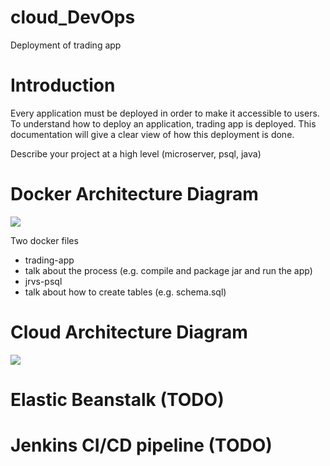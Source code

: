 # cloud_DevOps
Deployment of trading app

# Introduction  
Every application must be deployed in order to make it accessible to users. To understand how to deploy an application, trading app is deployed. This documentation will give a clear view of how this deployment is done.  

Describe your project at a high level (microserver, psql, java)  
  
# Docker Architecture Diagram  
![
](https://lh3.googleusercontent.com/gJWqYowMq87fnNcQZTVWiYcWYLGBdn-6a0e0p-_Y9UAFbhGyalgrGW8Z9hvE_OrnHMXHPcRNIYk "Docker Architecture")

 Two docker files  
  - trading-app  
   - talk about the process (e.g. compile and package jar and run the app)  
  - jrvs-psql  
   - talk about how to create tables (e.g. schema.sql)  
  
# Cloud Architecture Diagram  
![
](https://lh3.googleusercontent.com/UYU6dGGLwDJ2rkH0cAExB9jAvACWf2iFUM3KSoLrAueMdBB9mVF5SRpvn4lX3I0a8V6wmT48H9U "Cloud Architecture")

# Elastic Beanstalk (TODO)  
# Jenkins CI/CD pipeline (TODO)
<!--stackedit_data:
eyJoaXN0b3J5IjpbLTE1NzQ3MDU2Niw4MjEyNDY1MzQsLTM3OT
kxODE0N119
-->